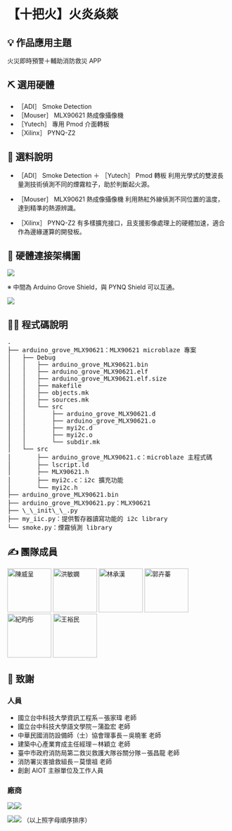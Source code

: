 # 【十把火】火炎焱燚

## 💡 作品應用主題
火災即時預警＋輔助消防救災 APP

## ⛏️ 選用硬體
- ［ADI］ Smoke Detection
- ［Mouser］ MLX90621 熱成像攝像機
- ［Yutech］ 專用 Pmod 介面轉板
- ［Xilinx］ PYNQ-Z2

## 📝 選料說明
- ［ADI］ Smoke Detection ＋ ［Yutech］ Pmod 轉板
    利用光學式的雙波長量測技術偵測不同的煙霧粒子，助於判斷起火源。

- ［Mouser］ MLX90621 熱成像攝像機
    利用熱紅外線偵測不同位置的溫度，達到精準的熱源辨識。

- ［Xilinx］ PYNQ-Z2
    有多樣擴充接口，且支援影像處理上的硬體加速，適合作為邊緣運算的開發板。

## 🧱 硬體連接架構圖
![](https://i.imgur.com/v3t9GGI.png)

※ 中間為 Arduino Grove Shield，與 PYNQ Shield 可以互通。

![](https://pynq.readthedocs.io/en/v2.5.1/_images/arduino_shield.jpg)

## 👨‍💻 程式碼說明
<pre>
.
├── arduino_grove_MLX90621：MLX90621 microblaze 專案
│   ├── Debug
│   │   ├── arduino_grove_MLX90621.bin
│   │   ├── arduino_grove_MLX90621.elf
│   │   ├── arduino_grove_MLX90621.elf.size
│   │   ├── makefile
│   │   ├── objects.mk
│   │   ├── sources.mk
│   │   └── src
│   │       ├── arduino_grove_MLX90621.d
│   │       ├── arduino_grove_MLX90621.o
│   │       ├── myi2c.d
│   │       ├── myi2c.o
│   │       └── subdir.mk
│   └── src
│       ├── arduino_grove_MLX90621.c：microblaze 主程式碼
│       ├── lscript.ld
│       ├── MLX90621.h
│       ├── myi2c.c：i2c 擴充功能
│       └── myi2c.h
├── arduino_grove_MLX90621.bin
├── arduino_grove_MLX90621.py：MLX90621
├── \_\_init\_\_.py
├── my_iic.py：提供暫存器讀寫功能的 i2c library
└── smoke.py：煙霧偵測 library
</pre>

## ✍️ 團隊成員
<a href="https://github.com/cronus6w6"><img width="100" height="100" src="https://i.imgur.com/Jk0XvIU.png" title="陳威呈"></img></a> <a href="https://github.com/chihuahuamh"><img width="100" height="100" src="https://i.imgur.com/bzhPDXi.png"  title="洪敏嫻"></img></a> <a href="https://github.com/BREND3112317"><img width="100" height="100" src="https://i.imgur.com/vQKRu41.png"  title="林承漢"></img></a> <a><img width="100" height="100" src="https://i.imgur.com/0CMrIkT.png"  title="郭卉蓁"></img></a> <a><img width="100" height="100" src="https://i.imgur.com/sqoy79A.png"  title="紀昀彤"></img></a> <a href="https://github.com/corn323"><img width="100" height="100" src="https://i.imgur.com/HStfyKI.png"  title="王裕民"></img></a>

## 🙏 致謝
### 人員
- 國立台中科技大學資訊工程系－張家瑋 老師
- 國立台中科技大學語文學院－蒲盈宏 老師
- 中華民國消防設備師（士）協會理事長－吳曉峯 老師
- 建築中心產業育成主任經理－林穎立 老師
- 臺中市政府消防局第二救災救護大隊谷關分隊－張昌龍 老師
- 消防署災害搶救組長－莫懷祖 老師
- 創創 AIOT 主辦單位及工作人員

### 廠商
![](https://i.imgur.com/k2sb6A6.png)![](https://i.imgur.com/BiCBCm0.png)

![](https://i.imgur.com/QUE9yoj.png)![](https://i.imgur.com/s3nVZlT.png)
（以上照字母順序排序）